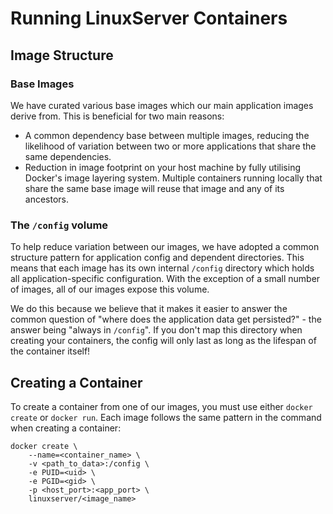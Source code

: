 # Running LinuxServer Containers

## Image Structure

### Base Images

We have curated various base images which our main application images derive from. This is beneficial for two main reasons:

* A common dependency base between multiple images, reducing the likelihood of variation between two or more applications that share the same dependencies.
* Reduction in image footprint on your host machine by fully utilising Docker's image layering system. Multiple containers running locally that share the same base image will reuse that image and any of its ancestors.

### The `/config` volume

To help reduce variation between our images, we have adopted a common structure pattern for application config and dependent directories. This means that each image has its own internal `/config` directory which holds all application-specific configuration. With the exception of a small number of images, all of our images expose this volume.

We do this because we believe that it makes it easier to answer the common question of "where does the application data get persisted?" - the answer being "always in `/config`". If you don't map this directory when creating your containers, the config will only last as long as the lifespan of the container itself!

## Creating a Container

To create a container from one of our images, you must use either `docker create` or `docker run`. Each image follows the same pattern in the command when creating a container:

```shell
docker create \
    --name=<container_name> \
    -v <path_to_data>:/config \
    -e PUID=<uid> \
    -e PGID=<gid> \
    -p <host_port>:<app_port> \
    linuxserver/<image_name>
```
